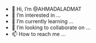 - 👋 Hi, I’m @AHMADALADMAT
- 👀 I’m interested in ...
- 🌱 I’m currently learning ...
- 💞️ I’m looking to collaborate on ...
- 📫 How to reach me ...

<!---
AHMADALADMAT/AHMADALADMAT is a ✨ special ✨ repository because its `README.md` (this file) appears on your GitHub profile.
You can click the Preview link to take a look at your changes.
--->
